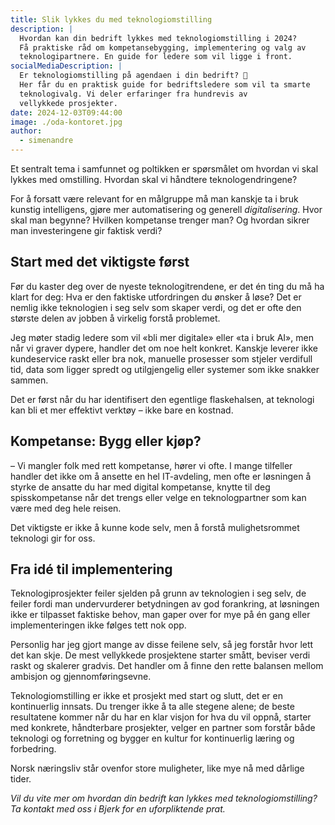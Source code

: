 ```yaml
---
title: Slik lykkes du med teknologiomstilling
description: |
  Hvordan kan din bedrift lykkes med teknologiomstilling i 2024?
  Få praktiske råd om kompetansebygging, implementering og valg av
  teknologipartnere. En guide for ledere som vil ligge i front.
socialMediaDescription: |
  Er teknologiomstilling på agendaen i din bedrift? 🤔
  Her får du en praktisk guide for bedriftsledere som vil ta smarte
  teknologivalg. Vi deler erfaringer fra hundrevis av
  vellykkede prosjekter.
date: 2024-12-03T09:44:00
image: ./oda-kontoret.jpg
author:
  - simenandre
---
```


Et sentralt tema i samfunnet og poltikken er spørsmålet om hvordan vi skal
lykkes med omstilling. Hvordan skal vi håndtere teknologendringene?

For å forsatt være relevant for en målgruppe må man kanskje ta i bruk kunstig
intelligens, gjøre mer automatisering og generell _digitalisering_. Hvor skal 
man begynne? Hvilken kompetanse trenger man? Og hvordan sikrer man
investeringene gir faktisk verdi?

## Start med det viktigste først

Før du kaster deg over de nyeste teknologitrendene, er det én ting du må ha
klart for deg: Hva er den faktiske utfordringen du ønsker å løse? Det er nemlig
ikke teknologien i seg selv som skaper verdi, og det er ofte den største delen
av jobben å virkelig forstå problemet.

Jeg møter stadig ledere som vil «bli mer digitale» eller «ta i bruk AI», men når
vi graver dypere, handler det om noe helt konkret. Kanskje leverer ikke
kundeservice raskt eller bra nok, manuelle prosesser som stjeler verdifull tid,
data som ligger spredt og utilgjengelig eller systemer som ikke snakker sammen.

Det er først når du har identifisert den egentlige flaskehalsen, at teknologi
kan bli et mer effektivt verktøy – ikke bare en kostnad.

## Kompetanse: Bygg eller kjøp?

– Vi mangler folk med rett kompetanse, hører vi ofte. I mange tilfeller handler
det ikke om å ansette en hel IT-avdeling, men ofte er løsningen å styrke de
ansatte du har med digital kompetanse, knytte til deg spisskompetanse når det
trengs eller velge en teknologpartner som kan være med deg hele reisen.

Det viktigste er ikke å kunne kode selv, men å forstå mulighetsrommet teknologi
gir for oss.

## Fra idé til implementering

Teknologiprosjekter feiler sjelden på grunn av teknologien i seg selv, de feiler
fordi man undervurderer betydningen av god forankring, at løsningen ikke er
tilpasset faktiske behov, man gaper over for mye på én gang eller
implementeringen ikke følges tett nok opp.

Personlig har jeg gjort mange av disse feilene selv, så jeg forstår hvor lett
det kan skje. De mest vellykkede prosjektene starter smått, beviser verdi raskt
og skalerer gradvis. Det handler om å finne den rette balansen mellom ambisjon
og gjennomføringsevne.

Teknologiomstilling er ikke et prosjekt med start og slutt, det er en
kontinuerlig innsats. Du trenger ikke å ta alle stegene alene; de beste
resultatene kommer når du har en klar visjon for hva du vil oppnå, starter med
konkrete, håndterbare prosjekter, velger en partner som forstår både teknologi
og forretning og bygger en kultur for kontinuerlig læring og forbedring.

Norsk næringsliv står ovenfor store muligheter, like mye nå med dårlige tider.

_Vil du vite mer om hvordan din bedrift kan lykkes med teknologiomstilling? Ta
kontakt med oss i Bjerk for en uforpliktende prat._